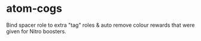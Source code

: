 # atom-cogs

Bind spacer role to extra "tag" roles & auto remove colour rewards that were given for Nitro boosters.
